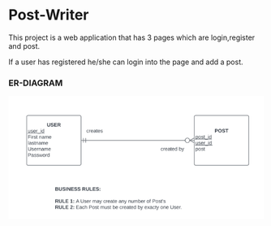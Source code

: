 # Post-Writer

This project is a web application that has 3 pages which are login,register and post.


If a user has registered he/she can login into the page and add a post. 

### ER-DIAGRAM

![ER diagram!](/public/images/erd_image.PNG "ER DIAGRAM")
